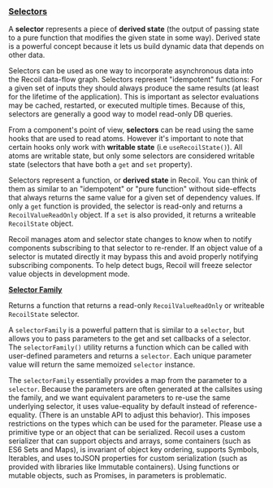 ### [Selectors](https://recoiljs.org/docs/api-reference/core/selector)

A **selector** represents a piece of **derived state**
(the output of passing state to a pure function that modifies the given state in some way).
Derived state is a powerful concept because it lets us build dynamic data that depends on other data.

Selectors can be used as one way to incorporate asynchronous data into the Recoil data-flow graph.
Selectors represent "idempotent" functions: For a given set of inputs they should always produce the same results (at least for the lifetime of the application).
This is important as selector evaluations may be cached, restarted, or executed multiple times.
Because of this, selectors are generally a good way to model read-only DB queries.

From a component's point of view, **selectors** can be read using the same hooks that are used to read atoms.
However it's important to note that certain hooks only work with **writable state** (i.e `useRecoilState()`).
All atoms are writable state, but only some selectors are considered writable state (selectors that have both a `get` and `set` property).

Selectors represent a function, or **derived state** in Recoil. You can think of them as similar to
an "idempotent" or "pure function" without side-effects that always returns the same value for a given set of dependency values.
If only a `get` function is provided, the selector is read-only and returns a `RecoilValueReadOnly` object.
If a `set` is also provided, it returns a writeable `RecoilState` object.

Recoil manages atom and selector state changes to know when to notify components subscribing to that selector to re-render.
If an object value of a selector is mutated directly it may bypass this and avoid properly notifying subscribing components.
To help detect bugs, Recoil will freeze selector value objects in development mode.

[**Selector Family**](https://recoiljs.org/docs/api-reference/utils/selectorFamily)

Returns a function that returns a read-only `RecoilValueReadOnly` or writeable `RecoilState` selector.

A `selectorFamily` is a powerful pattern that is similar to a `selector`, but allows you to pass parameters to the get and set callbacks of a selector.
The `selectorFamily()` utility returns a function which can be called with user-defined parameters and returns a `selector`.
Each unique parameter value will return the same memoized `selector` instance.

The `selectorFamily` essentially provides a map from the parameter to a `selector`.
Because the parameters are often generated at the callsites using the family, and we want equivalent parameters to re-use the same underlying selector,
it uses value-equality by default instead of reference-equality. (There is an unstable API to adjust this behavior).
This imposes restrictions on the types which can be used for the parameter. Please use a primitive type or an object that can be serialized.
Recoil uses a custom serializer that can support objects and arrays, some containers (such as ES6 Sets and Maps),
is invariant of object key ordering, supports Symbols, Iterables, and uses toJSON properties for custom serialization
(such as provided with libraries like Immutable containers). Using functions or mutable objects, such as Promises, in parameters is problematic.
